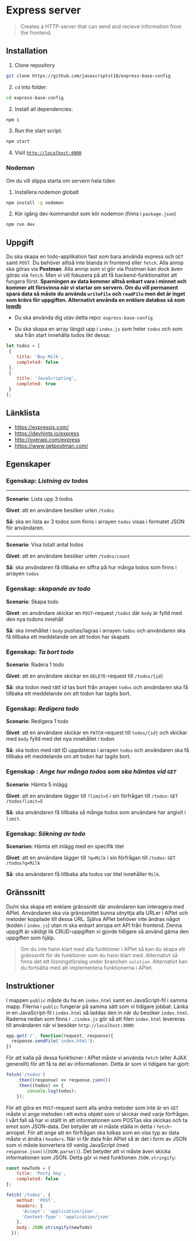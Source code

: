 # Express server

> Creates a HTTP-server that can send and recieve information from the frontend.

## Installation

1. Clone repository
```bash
git clone https://github.com/javascriptst18/express-base-config
```
2. `cd` into folder:
```bash
cd express-base-config
```
2. Install all dependencies:
```bash
npm i
```
3. Run the start script:
```bash
npm start
```
4. Visit [`http://localhost:4000`](http://localhost:4000)

### Nodemon

Om du vill slippa starta om servern hela tiden

1. Installera nodemon globalt
```bash
npm install -g nodemon
```
2. Kör igång dev-kommandot som kör nodemon (finns i `package.json`)
```
npm run dev
```

## Uppgift

Du ska skapa en todo-applikation fast som bara använda express och `GET` samt `POST`. Du behöver alltså inte blanda in frontend eller `fetch`. Alla anrop ska göras via **Postman**. Alla anrop som vi gör via Postman kan dock även göras via `fetch`. Men vi vill fokusera på att få backend-funktionalitet att fungera först. **Sparningen av data kommer alltså enbart vara i minnet och kommer att försvinna när vi startar om servern. Om du vill permanent spara data så måste du använda `writeFile` och `readFile` men det är inget som krävs för uppgiften. Alternativt använda en enklare databas så som [lowdb](https://github.com/typicode/lowdb)**

* Du ska använda dig utav detta repo: `express-base-config`

* Du ska skapa en array längst upp i `index.js` som heter `todos` och som ska från start innehålla todos likt dessa:
 
```js
let todos = [
 {
    title: 'Buy Milk',
    completed: false
 },
 {
    title: 'JavaScripting',
    completed: true
 }
];
```

## Länklista

* https://expressjs.com/
* https://devhints.io/express
* http://overapi.com/express
* https://www.getpostman.com/

## Egenskaper

### **Egenskap**: _Listning av todos_
---

**Scenario**: Lista upp 3 todos

**Givet**: att en användare besöker urlen `/todos`

**Så**: ska en lista av 3 todos som finns i arrayen `todos` visas i formatet JSON för användaren.

---
 
**Scenario**: Visa totalt antal todos

**Givet**: att en användare besöker urlen `/todos/count`

**Så**: ska användaren få tillbaka en siffra på hur många todos som finns i arrayen `todos`


### **Egenskap**: _skapande av todo_

**Scenario**: Skapa todo

**Givet**: en användare skickar en `POST`-request `/todos` där `body` är fylld med den nya todons innehåll

**Så**: ska innehållet i `body` pushas/lagras i arrayen `todos` och användaren ska få tillbaka ett meddelande om att todon har skapats


### **Egenskap**: _Ta bort todo_

**Scenario**: Radera 1 todo

**Givet**: att en användare skickar en `DELETE`-request till `/todos/{id}`

**Så**: ska todon med rätt id tas bort från arrayen `todos` och användaren ska få tillbaka ett meddelande om att todon har tagits bort.


### **Egenskap**: _Redigera todo_

**Scenario**: Redigera 1 todo

**Givet**: att en användare skickar en `PATCH`-request till `todos/{id}` och skickar med `body` fylld med det nya innehållet i todon

**Så**: ska todon med rätt ID uppdateras i arrayen `todos` och användaren ska få tillbaka ett meddelande om att todon har tagits bort.


### **Egenskap** : _Ange hur många todos som ska hämtas vid `GET`_

**Scenario**: Hämta 5 inlägg

**Givet**: att en användare lägger till `?limit=5` i sin förfrågan till `/todos`: `GET /todos?limit=5`

**Så**: ska användaren få tillbaka så många todos som användare har angivit i `limit`.


### **Egenskap**: _Sökning av todo_

**Scenarion**: Hämta ett inlägg med en specifik titel

**Givet**: att en användare lägger till `?q=Milk` i sin förfrågan till `/todos`: `GET /todos?q=Milk`

**Så**: ska användaren få tillbaka alla todos var titel innehåller `Milk`.

## Gränssnitt

Du/ni ska skapa ett enklare gränssnitt där användaren kan interagera med APIet. Användaren ska via gränssnittet kunna utnyttja alla URLer i APIet och metoder kopplade till dessa URL. Själva APIet behöver inte ändras något (koden i `index.js`) utan ni ska enbart anropa ert API från frontend. Denna uppgift är väldigt lik CRUD-uppgiften vi gjorde tidigare så använd gärna den uppgiften som hjälp.

> Om du inte hann klart med alla funktioner i APIet så kan du skapa ett gränssnitt för de funktioner som du hann klart med. Alternativt så finns det ett lösningsförslag under branchen `solution`. Alternativt kan du fortsätta med att implementera funktionerna i APIet.

## Instruktioner

I mappen `public` måste du ha en `index.html` samt en JavaScript-fil i samma mapp. Filerna i `public` fungerar på samma sätt som vi tidigare jobbat. Länka in en JavaScript-fil i `index.html` så laddas den in när du besöker `index.html`. Raderna nedan som finns i `./index.js` gör så att filen `index.html` levereras till användaren när vi besöker `http://localhost:3000`:

```js
app.get('/', function(request, response){
  response.sendFile('index.html');
})
```

För att kalla på dessa funktioner i APIet måste vi använda `fetch` (eller AJAX generellt) för att få ta del av informationen. Detta är som vi tidigare har gjort:

```js
fetch('/todos')
    .then((response) => response.json())
    .then((todos) => {
        console.log(todos);
    });
```

För att göra en `POST`-request samt alla andra metoder som inte är en `GET` måste vi ange metoden i ett extra objekt som vi skickar med varje förfrågan. I vårt fall så har vi ställt in att informationen som POSTas ska skickas och ta emot som JSON-data. Det betyder att vi måste ställa in detta i `fetch`-anropet. För att ange att en förfrågan ska tolkas som en viss typ av data måste vi ändra i `headers`. När vi får data från APIet så är det i form av JSON som vi måste konvertera till vanlig JavaScript (med `response.json()`/`JSON.parse()`). Det betyder att vi måste även skicka informationen som JSON. Detta gör vi med funktionen `JSON.stringify`:

```js
const newTodo = { 
    title: 'Posty boy',
    completed: false
};

fetch('/todos', {
    method: 'POST',
    headers: {
      'Accept': 'application/json',
      'Content-Type': 'application/json'
    },
    body: JSON.stringify(newTodo)
  });
```

